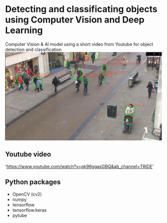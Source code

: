 # Detecting and classificating objects using Computer Vision and Deep Learning
Computer Vision & AI model using a short video from Youtube for object detection and classification
![Frame](Screenshot_299.png)

## Youtube video
'https://www.youtube.com/watch?v=pk96gqasGBQ&ab_channel=TRIDE'

## Python packages
- OpenCV (cv2)
- numpy
- tensorflow
- tensorflow.keras
- pytube
